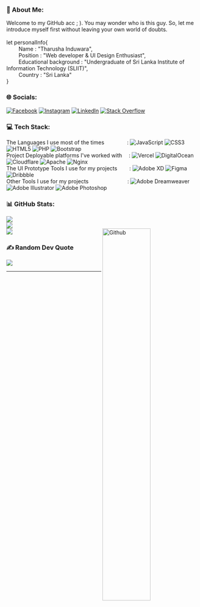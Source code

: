 ### 💫 About Me:
Welcome to my GitHub acc ; ). You may wonder who is this guy. So, let me introduce myself first without leaving your own world of doubts.<br>
<br>let personalInfo{
<br> &emsp;&emsp; Name : "Tharusha Induwara",
<br> &emsp;&emsp; Position : "Web developer & UI Design Enthusiast",
<br> &emsp;&emsp; Educational background : "Undergraduate of Sri Lanka Institute of Information Technology (SLIIT)",
<br> &emsp;&emsp; Country : "Sri Lanka"
<br>}


### 🌐 Socials:
[![Facebook](https://img.shields.io/badge/Facebook-%231877F2.svg?logo=Facebook&logoColor=white)](https://facebook.com/T1M4Xx) 
[![Instagram](https://img.shields.io/badge/Instagram-%23E4405F.svg?logo=Instagram&logoColor=white)](https://instagram.com/_t1maxx_) 
[![LinkedIn](https://img.shields.io/badge/LinkedIn-%230077B5.svg?logo=linkedin&logoColor=white)](https://linkedin.com/in/t-induwara) 
[![Stack Overflow](https://img.shields.io/badge/-Stackoverflow-FE7A16?logo=stack-overflow&logoColor=white)](https://stackoverflow.com/users/12953881) 


### 💻 Tech Stack:
The Languages I use most of the times &emsp;&emsp;&emsp;&emsp;: ![JavaScript](https://img.shields.io/badge/javascript-%23323330.svg?style=flat-square&logo=javascript&logoColor=%23F7DF1E) ![CSS3](https://img.shields.io/badge/css3-%231572B6.svg?style=flat-square&logo=css3&logoColor=white) ![HTML5](https://img.shields.io/badge/html5-%23E34F26.svg?style=flat-square&logo=html5&logoColor=white) ![PHP](https://img.shields.io/badge/php-%23777BB4.svg?style=flat-square&logo=php&logoColor=white) ![Bootstrap](https://img.shields.io/badge/bootstrap-%23563D7C.svg?style=flat-square&logo=bootstrap&logoColor=white)
<br>Project Deployable platforms I've worked with &emsp;:  ![Vercel](https://img.shields.io/badge/vercel-%23000000.svg?style=flat-square&logo=vercel&logoColor=white) ![DigitalOcean](https://img.shields.io/badge/DigitalOcean-%230167ff.svg?style=flat-square&logo=digitalOcean&logoColor=white) ![Cloudflare](https://img.shields.io/badge/Cloudflare-F38020?style=flat-square&logo=Cloudflare&logoColor=white) ![Apache](https://img.shields.io/badge/apache-%23D42029.svg?style=flat-square&logo=apache&logoColor=white) ![Nginx](https://img.shields.io/badge/nginx-%23009639.svg?style=flat-square&logo=nginx&logoColor=white)
<br>The UI Prototype Tools I use for my projects &emsp;&emsp;: ![Adobe XD](https://img.shields.io/badge/Adobe%20XD-470137?style=flat-square&logo=Adobe%20XD&logoColor=#FF61F6) 	![Figma](https://img.shields.io/badge/figma-%23F24E1E.svg?style=flat-square&logo=figma&logoColor=white) ![Dribbble](https://img.shields.io/badge/Dribbble-EA4C89?style=flat-square&logo=dribbble&logoColor=white)
<br>Other Tools I use for my projects &emsp;&emsp;&emsp;&emsp;&emsp;&emsp;&emsp;: ![Adobe Dreamweaver](https://img.shields.io/badge/Adobe%20Dreamweaver-FF61F6.svg?style=flat-square&logo=Adobe%20Dreamweaver&logoColor=white) ![Adobe Illustrator](https://img.shields.io/badge/adobeillustrator-%23FF9A00.svg?style=flat-square&logo=adobeillustrator&logoColor=white) ![Adobe Photoshop](https://img.shields.io/badge/adobephotoshop-%2331A8FF.svg?style=flat-square&logo=adobephotoshop&logoColor=white)


### 📊 GitHub Stats:
![](https://github-readme-stats.vercel.app/api?username=T-Induwara&theme=gotham&hide_border=false&include_all_commits=true&count_private=true)<br/>
![](https://github-readme-streak-stats.herokuapp.com/?user=T-Induwara&theme=gotham&hide_border=false)<br/>
![](https://github-readme-stats.vercel.app/api/top-langs/?username=T-Induwara&theme=gotham&hide_border=false&include_all_commits=true&count_private=true&layout=compact)
<img width="50%" align="right" alt="Github" src="https://raw.githubusercontent.com/onimur/.github/master/.resources/git-header.svg" />


### ✍️ Random Dev Quote
![](https://quotes-github-readme.vercel.app/api?type=horizontal&theme=dark)

---

